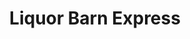 ---
title: "Liquor Barn Express"
url: /lexington/liquor-barn-express-north-broadway/
shop: alcohol
---
